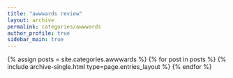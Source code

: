 ```yaml
---
title: "awwwards review"
layout: archive
permalink: categories/awwwards
author_profile: true
sidebar_main: true
---
```



{% assign posts = site.categories.awwwards %}
{% for post in posts %} {% include archive-single.html type=page.entries_layout %} {% endfor %}
